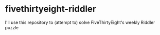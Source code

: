 # fivethirtyeight-riddler
I'll use this repository to (attempt to) solve FiveThirtyEight's weekly Riddler puzzle
